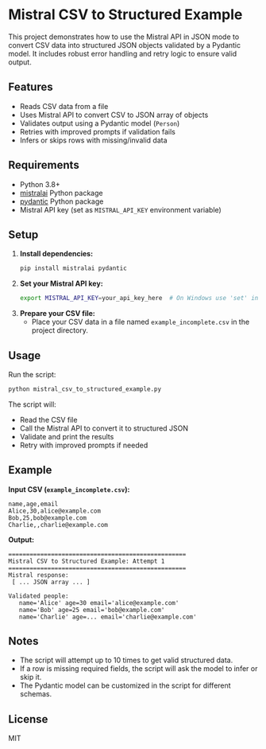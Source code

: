 # Mistral CSV to Structured Example

This project demonstrates how to use the Mistral API in JSON mode to convert CSV data into structured JSON objects validated by a Pydantic model. It includes robust error handling and retry logic to ensure valid output.

## Features

- Reads CSV data from a file
- Uses Mistral API to convert CSV to JSON array of objects
- Validates output using a Pydantic model (`Person`)
- Retries with improved prompts if validation fails
- Infers or skips rows with missing/invalid data

## Requirements

- Python 3.8+
- [mistralai](https://pypi.org/project/mistralai/) Python package
- [pydantic](https://pypi.org/project/pydantic/) Python package
- Mistral API key (set as `MISTRAL_API_KEY` environment variable)

## Setup

1. **Install dependencies:**
   ```bash
   pip install mistralai pydantic
   ```
2. **Set your Mistral API key:**
   ```bash
   export MISTRAL_API_KEY=your_api_key_here  # On Windows use 'set' instead of 'export'
   ```
3. **Prepare your CSV file:**
   - Place your CSV data in a file named `example_incomplete.csv` in the project directory.

## Usage

Run the script:

```bash
python mistral_csv_to_structured_example.py
```

The script will:

- Read the CSV file
- Call the Mistral API to convert it to structured JSON
- Validate and print the results
- Retry with improved prompts if needed

## Example

**Input CSV (`example_incomplete.csv`):**

```
name,age,email
Alice,30,alice@example.com
Bob,25,bob@example.com
Charlie,,charlie@example.com
```

**Output:**

```
==================================================
Mistral CSV to Structured Example: Attempt 1
==================================================
Mistral response:
 [ ... JSON array ... ]

Validated people:
   name='Alice' age=30 email='alice@example.com'
   name='Bob' age=25 email='bob@example.com'
   name='Charlie' age=... email='charlie@example.com'
```

## Notes

- The script will attempt up to 10 times to get valid structured data.
- If a row is missing required fields, the script will ask the model to infer or skip it.
- The Pydantic model can be customized in the script for different schemas.

## License

MIT

